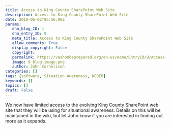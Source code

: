 ```yaml
---
title: Access to King County SharePoint Web Site
description: Access to King County SharePoint Web Site
date: 2010-06-02T06:56:00Z
params:
   dnn_blog_ID: 1
   dnn_entry_ID: 9
   meta_title: Access to King County SharePoint Web Site
   allow_comments: True
   display_copyright: False
   copyright: 
   permalink: https://vashonbeprepared.org/en-us/Home/EntryId/9/Access-to-King-County-SharePoint-Web-Site
   image: 9_blog-image.png
   author: John Cornelison
categories: []
tags: [software, Situation Awareness, KCOEM]
keywords: []
topics: []
draft: False
---
```


<p>We now have limited access to the evolving King County SharePoint web site that they will be using for situational awareness. Details on this will be maintained in the wiki, but let John know if you are interested in finding out more as it expands.</p>
